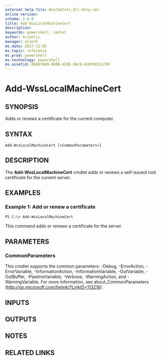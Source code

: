 ```yaml
---
external help file: WssCmdlets.dll-Help.xml
online version: 
schema: 2.0.0
title: Add-WssLocalMachineCert
description: 
keywords: powershell, cmdlet
author: brianlic
manager: alanth
ms.date: 2017-12-05
ms.topic: reference
ms.prod: powershell
ms.technology: powershell
ms.assetid: 86697B49-AD8B-4CBE-96C8-A1DF0D15179F
---
```


# Add-WssLocalMachineCert

## SYNOPSIS
Adds or renews a certificate for the current computer.

## SYNTAX

```
Add-WssLocalMachineCert [<CommonParameters>]
```

## DESCRIPTION
The **Add-WssLocalMachineCert** cmdlet adds or renews a self-issued root certificate for the current server.

## EXAMPLES

### Example 1: Add or renew a certificate
```
PS C:\> Add-WssLocalMachineCert
```

This command adds or renews a certificate for the server.

## PARAMETERS

### CommonParameters
This cmdlet supports the common parameters: -Debug, -ErrorAction, -ErrorVariable, -InformationAction, -InformationVariable, -OutVariable, -OutBuffer, -PipelineVariable, -Verbose, -WarningAction, and -WarningVariable. For more information, see about_CommonParameters (http://go.microsoft.com/fwlink/?LinkID=113216).

## INPUTS

## OUTPUTS

## NOTES

## RELATED LINKS

